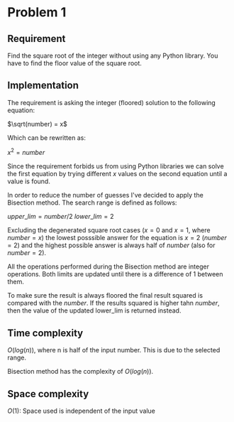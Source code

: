 # Problem 1

## Requirement

Find the square root of the integer without using any Python library. You have to find the floor value of the square root.

## Implementation

The requirement is asking the integer (floored) solution to the following equation:

$\sqrt(number) = x$

Which can be rewritten as:

$x^2 = number$ 

Since the requirement forbids us from using Python libraries we can solve the first equation by trying different $x$ values on the second equation until a value is found.

In order to reduce the number of guesses I've decided to apply the Bisection method. The search range is defined as follows:

$upper\_lim = number / 2$
$lower\_lim = 2$

Excluding the degenerated square root cases ($x=0$ and $x=1$, where $number=x$) the lowest posssible answer for the equation is $x=2$ ($number=2$) and the highest possible answer is always half of $number$ (also for $number=2$).

All the operations performed during the Bisection method are integer operations. Both limits are updated until there is a difference of 1 between them.

To make sure the result is always floored the final result squared is compared with the $number$. If the results squared is higher tahn $number$, then the value of the updated lower_lim is returned instead.

## Time complexity

$O(log(n))$, where n is half of the input number. This is due to the selected range.

Bisection method has the complexity of $O(log(n))$.

## Space complexity

$O(1)$: Space used is independent of the input value
